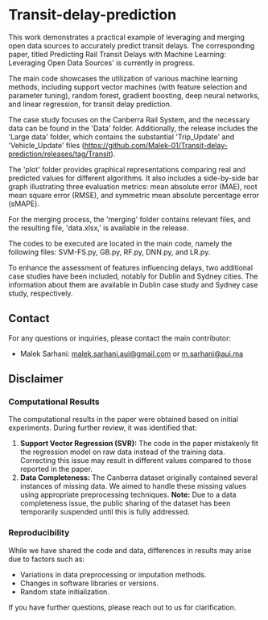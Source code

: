 # Transit-delay-prediction


This work demonstrates a practical example of leveraging and merging open data sources to accurately predict transit delays. The corresponding paper, titled Predicting Rail Transit Delays with Machine Learning: Leveraging Open Data Sources' is currently in progress.

The main code showcases the utilization of various machine learning methods, including support vector machines (with feature selection and parameter tuning), random forest, gradient boosting, deep neural networks, and linear regression, for transit delay prediction.

The case study focuses on the Canberra Rail System, and the necessary data can be found in the 'Data' folder. Additionally, the release includes the 'Large data' folder, which contains the substantial 'Trip_Update' and 'Vehicle_Update' files (https://github.com/Malek-01/Transit-delay-prediction/releases/tag/Transit).

The 'plot' folder provides graphical representations comparing real and predicted values for different algorithms. It also includes a side-by-side bar graph illustrating three evaluation metrics: mean absolute error (MAE), root mean square error (RMSE), and symmetric mean absolute percentage error (sMAPE).

For the merging process, the 'merging' folder contains relevant files, and the resulting file, 'data.xlsx,' is available in the release.

The codes to be executed are located in the main code, namely the following files: SVM-FS.py, GB.py, RF.py, DNN.py, and LR.py.

To enhance the assessment of features influencing delays, two additional case studies have been included, notably for Dublin and Sydney cities. The information about them are available in Dublin case study and Sydney case study, respectively.

## Contact

For any questions or inquiries, please contact the main contributor:

- Malek Sarhani: malek.sarhani.aui@gmail.com or m.sarhani@aui.ma

## Disclaimer

### Computational Results
The computational results in the paper were obtained based on initial experiments. During further review, it was identified that:
1. **Support Vector Regression (SVR):** 
   The code in the paper mistakenly fit the regression model on raw data instead of the training data. Correcting this issue may result in different values compared to those reported in the paper.
2. **Data Completeness:**
   The Canberra dataset originally contained several instances of missing data. We aimed to handle these missing values using appropriate preprocessing techniques.
   **Note:** Due to a data completeness issue, the public sharing of the dataset has been temporarily suspended until this is fully addressed.

### Reproducibility
While we have shared the code and data, differences in results may arise due to factors such as:
- Variations in data preprocessing or imputation methods.
- Changes in software libraries or versions.
- Random state initialization.

If you have further questions, please reach out to us for clarification.

